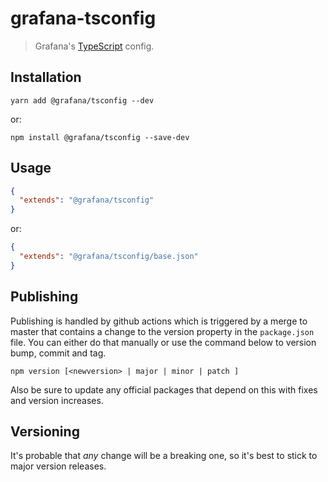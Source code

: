 # grafana-tsconfig

> Grafana's [TypeScript](https://typescriptlang.org) config.

## Installation

```shell
yarn add @grafana/tsconfig --dev
```

or:

```shell
npm install @grafana/tsconfig --save-dev
```

## Usage

```json
{
  "extends": "@grafana/tsconfig"
}
```

or:

```json
{
  "extends": "@grafana/tsconfig/base.json"
}
```

## Publishing

Publishing is handled by github actions which is triggered by a merge to master that contains a change to the version property in the `package.json` file. You can either do that manually or use the command below to version bump, commit and tag.

```shell
npm version [<newversion> | major | minor | patch ]
```

Also be sure to update any official packages that depend on this with fixes and version increases.

## Versioning

It's probable that _any_ change will be a breaking one, so it's best to stick to major version releases.
